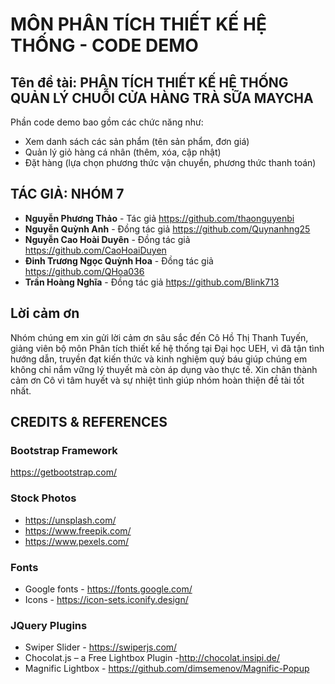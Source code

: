 # MÔN PHÂN TÍCH THIẾT KẾ HỆ THỐNG - CODE DEMO

## Tên đề tài: PHÂN TÍCH THIẾT KẾ HỆ THỐNG QUẢN LÝ CHUỖI CỬA HÀNG TRÀ SỮA MAYCHA

Phần code demo bao gồm các chức năng như:
* Xem danh sách các sản phẩm (tên sản phẩm, đơn giá)
* Quản lý giỏ hàng cá nhân (thêm, xóa, cập nhật)
* Đặt hàng (lựa chọn phương thức vận chuyển, phương thức thanh toán)

## TÁC GIẢ: NHÓM 7

* **Nguyễn Phương Thảo** - Tác giả <https://github.com/thaonguyenbi>
* **Nguyễn Quỳnh Anh** - Đồng tác giả  <https://github.com/Quynanhng25>
* **Nguyễn Cao Hoài Duyên** - Đồng tác giả <https://github.com/CaoHoaiDuyen>
* **Đinh Trương Ngọc Quỳnh Hoa** - Đồng tác giả <https://github.com/QHoa036>
* **Trần Hoàng Nghĩa** - Đồng tác giả <https://github.com/Blink713>

## Lời cảm ơn

Nhóm chúng em xin gửi lời cảm ơn sâu sắc đến Cô Hồ Thị Thanh Tuyến, giảng viên bộ môn Phân tích thiết kế hệ thống tại Đại học UEH,
vì đã tận tình hướng dẫn, truyền đạt kiến thức và kinh nghiệm quý báu giúp chúng em không chỉ nắm vững lý thuyết mà còn áp dụng vào thực tế.
Xin chân thành cảm ơn Cô vì tâm huyết và sự nhiệt tình giúp nhóm hoàn thiện đề tài tốt nhất.

## CREDITS & REFERENCES

### Bootstrap Framework
https://getbootstrap.com/

### Stock Photos
* https://unsplash.com/
* https://www.freepik.com/
* https://www.pexels.com/

### Fonts
* Google fonts - https://fonts.google.com/
* Icons - https://icon-sets.iconify.design/

### JQuery Plugins
* Swiper Slider - https://swiperjs.com/
* Chocolat.js – a Free Lightbox Plugin -http://chocolat.insipi.de/
* Magnific Lightbox - https://github.com/dimsemenov/Magnific-Popup


